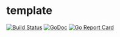 # template

[![Build Status](https://travis-ci.org/prest/template.svg?branch=master)](https://travis-ci.org/prest/template)
[![GoDoc](https://godoc.org/github.com/prest/template?status.png)](https://godoc.org/github.com/prest/template)
[![Go Report Card](https://goreportcard.com/badge/github.com/prest/template)](https://goreportcard.com/report/github.com/prest/template)